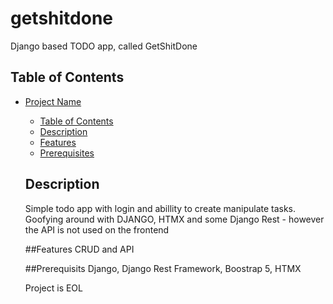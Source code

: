 # getshitdone
Django based TODO app, called GetShitDone

## Table of Contents

- [Project Name](#project-name)
  - [Table of Contents](#table-of-contents)
  - [Description](#description)
  - [Features](#features)
  - [Prerequisites](#prerequisites)
  ## Description
  Simple todo app with login and abillity to create manipulate tasks. Goofying around with DJANGO, HTMX and some Django Rest -
  however the API is not used on the frontend
  
  ##Features
  CRUD and API

  ##Prerequisits
  Django, Django Rest Framework, Boostrap 5, HTMX

  Project is EOL
  
  
